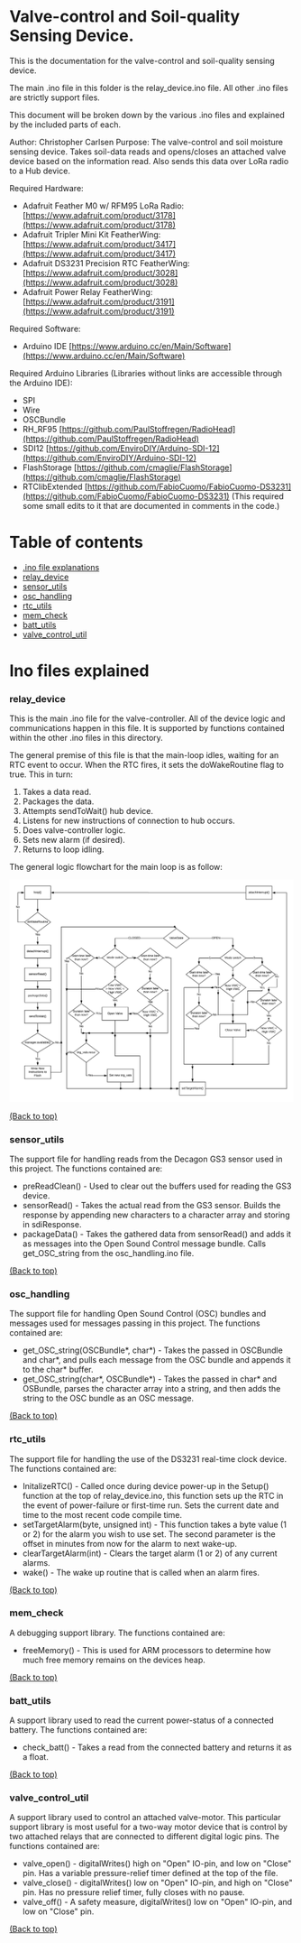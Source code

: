 # Valve-control and Soil-quality Sensing Device.

This is the documentation for the valve-control and soil-quality sensing device.

The main .ino file in this folder is the relay_device.ino file. All other .ino files are strictly support files.

This document will be broken down by the various .ino files and explained by the included parts of each.

Author: Christopher Carlsen
Purpose: The valve-control and soil moisture sensing device. Takes soil-data reads and opens/closes an attached valve device based on the information read. Also sends this data over LoRa radio to a Hub device.
         
Required Hardware:
* Adafruit Feather M0 w/ RFM95 LoRa Radio: [https://www.adafruit.com/product/3178](https://www.adafruit.com/product/3178)
* Adafruit Tripler Mini Kit FeatherWing: [https://www.adafruit.com/product/3417](https://www.adafruit.com/product/3417)
* Adafruit DS3231 Precision RTC FeatherWing: [https://www.adafruit.com/product/3028](https://www.adafruit.com/product/3028)
* Adafruit Power Relay FeatherWing: [https://www.adafruit.com/product/3191](https://www.adafruit.com/product/3191)

Required Software:
* Arduino IDE [https://www.arduino.cc/en/Main/Software](https://www.arduino.cc/en/Main/Software)

Required Arduino Libraries (Libraries without links are accessible through the Arduino IDE):
* SPI
* Wire
* OSCBundle
* RH_RF95 [https://github.com/PaulStoffregen/RadioHead](https://github.com/PaulStoffregen/RadioHead)
* SDI12 [https://github.com/EnviroDIY/Arduino-SDI-12](https://github.com/EnviroDIY/Arduino-SDI-12)
* FlashStorage [https://github.com/cmaglie/FlashStorage](https://github.com/cmaglie/FlashStorage)
* RTClibExtended [https://github.com/FabioCuomo/FabioCuomo-DS3231](https://github.com/FabioCuomo/FabioCuomo-DS3231) (This required some small edits to it that are documented in comments in the code.)


# Table of contents
- [.ino file explanations](#ino-files-explained)
- [relay_device](#relay_device)
- [sensor_utils](#sensor_utils)
- [osc_handling](#osc_handling)
- [rtc_utils](#rtc_utils)
- [mem_check](#mem_check)
- [batt_utils](#batt_utils)
- [valve_control_util](#valve_control_util)

# Ino files explained

### relay_device

This is the main .ino file for the valve-controller. All of the device logic and communications happen in this file. It is supported by functions contained within the other .ino files in this directory.

The general premise of this file is that the main-loop idles, waiting for an RTC event to occur. When the RTC fires, it sets the doWakeRoutine flag to true. This in turn:
1. Takes a data read.
2. Packages the data.
3. Attempts sendToWait() hub device.
4. Listens for new instructions of connection to hub occurs.
5. Does valve-controller logic.
6. Sets new alarm (if desired).
7. Returns to loop idling.

The general logic flowchart for the main loop is as follow:

![Logic flowchart for the Relay Device](../../res/relay_device/logic_chart_valve_controller_background.png)

[(Back to top)](#table-of-contents)

### sensor_utils

The support file for handling reads from the Decagon GS3 sensor used in this project.
The functions contained are:
* preReadClean() - Used to clear out the buffers used for reading the GS3 device.
* sensorRead() - Takes the actual read from the GS3 sensor. Builds the response by appending new characters to a character array and storing in sdiResponse.
* packageData() - Takes the gathered data from sensorRead() and adds it as messages into the Open Sound Control message bundle. Calls get_OSC_string from the osc_handling.ino file.

[(Back to top)](#table-of-contents)


### osc_handling
The support file for handling Open Sound Control (OSC) bundles and messages used for messages passing in this project.
The functions contained are:
* get_OSC_string(OSCBundle\*, char\*) - Takes the passed in OSCBundle and char\*, and pulls each message from the OSC bundle and appends it to the char\* buffer.
* get_OSC_string(char\*, OSCBundle\*) - Takes the passed in char\* and OSBundle, parses the character array into a string, and then adds the string to the OSC bundle as an OSC message.

[(Back to top)](#table-of-contents)


### rtc_utils
The support file for handling the use of the DS3231 real-time clock device.
The functions contained are:
* InitalizeRTC() - Called once during device power-up in the Setup() function at the top of relay_device.ino, this function sets up the RTC in the event of power-failure or first-time run. Sets the current date and time to the most recent code compile time.
* setTargetAlarm(byte, unsigned int) - This function takes a byte value (1 or 2) for the alarm you wish to use set. The second parameter is the offset in minutes from now for the alarm to next wake-up.
* clearTargetAlarm(int) - Clears the target alarm (1 or 2) of any current alarms.
* wake() - The wake up routine that is called when an alarm fires.

[(Back to top)](#table-of-contents)


### mem_check
A debugging support library.
The functions contained are:
* freeMemory() - This is used for ARM processors to determine how much free memory remains on the devices heap.

[(Back to top)](#table-of-contents)


### batt_utils
A support library used to read the current power-status of a connected battery.
The functions contained are:
* check_batt() - Takes a read from the connected battery and returns it as a float.

[(Back to top)](#table-of-contents)

### valve_control_util
A support library used to control an attached valve-motor. This particular support library is most useful for a two-way motor device that is control by two attached relays that are connected to different digital logic pins.
The functions contained are:
* valve_open() - digitalWrites() high on "Open" IO-pin, and low on "Close" pin. Has a variable pressure-relief timer defined at the top of the file.
* valve_close() - digitalWrites() low on "Open" IO-pin, and high on "Close" pin. Has no pressure relief timer, fully closes with no pause.
* valve_off() - A safety measure, digitalWrites() low on "Open" IO-pin, and low on "Close" pin.

[(Back to top)](#table-of-contents)
